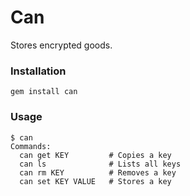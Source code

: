 # Can

Stores encrypted goods.


### Installation

    gem install can


### Usage

    $ can
    Commands:
      can get KEY         # Copies a key
      can ls              # Lists all keys
      can rm KEY          # Removes a key
      can set KEY VALUE   # Stores a key
